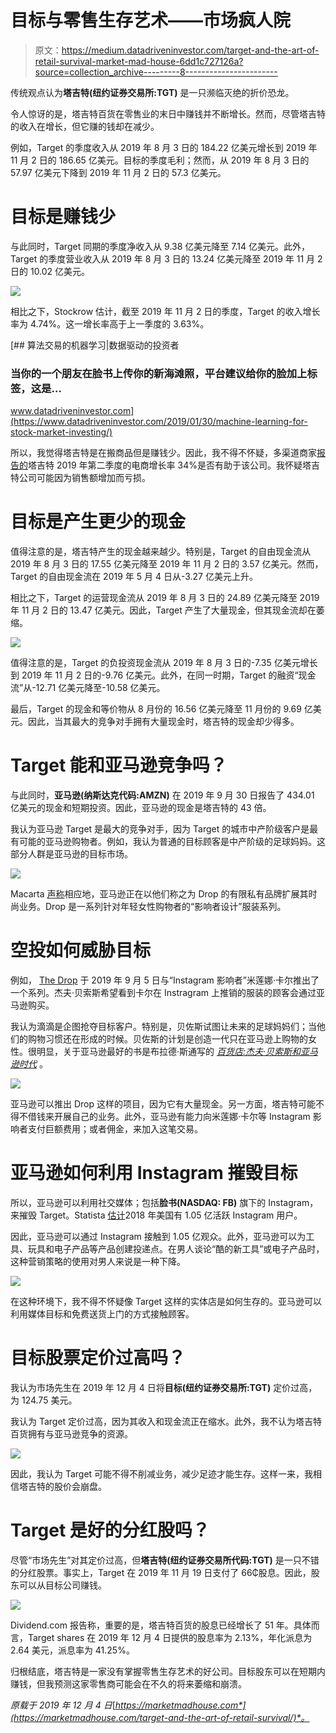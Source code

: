 # 目标与零售生存艺术——市场疯人院

> 原文：<https://medium.datadriveninvestor.com/target-and-the-art-of-retail-survival-market-mad-house-6dd1c727126a?source=collection_archive---------8----------------------->

传统观点认为**塔吉特(纽约证券交易所:TGT)** 是一只濒临灭绝的折价恐龙。

令人惊讶的是，塔吉特百货在零售业的末日中赚钱并不断增长。然而，尽管塔吉特的收入在增长，但它赚的钱却在减少。

例如，Target 的季度收入从 2019 年 8 月 3 日的 184.22 亿美元增长到 2019 年 11 月 2 日的 186.65 亿美元。目标的季度毛利；然而，从 2019 年 8 月 3 日的 57.97 亿美元下降到 2019 年 11 月 2 日的 57.3 亿美元。

# 目标是赚钱少

与此同时，Target 同期的季度净收入从 9.38 亿美元降至 7.14 亿美元。此外，Target 的季度营业收入从 2019 年 8 月 3 日的 13.24 亿美元降至 2019 年 11 月 2 日的 10.02 亿美元。

![](img/7140e77f94811dd24ff322db4a50d2a7.png)

相比之下，Stockrow 估计，截至 2019 年 11 月 2 日的季度，Target 的收入增长率为 4.74%。这一增长率高于上一季度的 3.63%。

[](https://www.datadriveninvestor.com/2019/01/30/machine-learning-for-stock-market-investing/) [## 算法交易的机器学习|数据驱动的投资者

### 当你的一个朋友在脸书上传你的新海滩照，平台建议给你的脸加上标签，这是…

www.datadriveninvestor.com](https://www.datadriveninvestor.com/2019/01/30/machine-learning-for-stock-market-investing/) 

所以，我觉得塔吉特是在搬商品但是赚钱少。因此，我不得不怀疑，多渠道商家[报告的](https://multichannelmerchant.com/operations/target-reports-34-growth-ecommerce-blows-projections/)塔吉特 2019 年第二季度的电商增长率 34%是否有助于该公司。我怀疑塔吉特公司可能因为销售额增加而亏损。

# 目标是产生更少的现金

值得注意的是，塔吉特产生的现金越来越少。特别是，Target 的自由现金流从 2019 年 8 月 3 日的 17.55 亿美元降至 2019 年 11 月 2 日的 3.57 亿美元。然而，Target 的自由现金流在 2019 年 5 月 4 日从-3.27 亿美元上升。

相比之下，Target 的运营现金流从 2019 年 8 月 3 日的 24.89 亿美元降至 2019 年 11 月 2 日的 13.47 亿美元。因此，Target 产生了大量现金，但其现金流却在萎缩。

![](img/b4035753f6d93fa230e7b69e94761d69.png)

值得注意的是，Target 的负投资现金流从 2019 年 8 月 3 日的-7.35 亿美元增长到 2019 年 11 月 2 日的-9.76 亿美元。此外，在同一时期，Target 的融资“现金流”从-12.71 亿美元降至-10.58 亿美元。

最后，Target 的现金和等价物从 8 月份的 16.56 亿美元降至 11 月份的 9.69 亿美元。因此，当其最大的竞争对手拥有大量现金时，塔吉特的现金却少得多。

# Target 能和亚马逊竞争吗？

与此同时，**亚马逊(纳斯达克代码:AMZN)** 在 2019 年 9 月 30 日报告了 434.01 亿美元的现金和短期投资。因此，亚马逊的现金是塔吉特的 43 倍。

我认为亚马逊 Target 是最大的竞争对手，因为 Target 的城市中产阶级客户是最有可能的亚马逊购物者。例如，我认为普通的目标顾客是中产阶级的足球妈妈。这部分人群是亚马逊的目标市场。

![](img/a3e091b74dc98ef491dbdb0093f5fc76.png)

Macarta [声称](https://www.macarta.com/amazon-the-drop-fashion-line/)相应地，亚马逊正在以他们称之为 Drop 的有限私有品牌扩展其时尚业务。Drop 是一系列针对年轻女性购物者的“影响者设计”服装系列。

# 空投如何威胁目标

例如， [The Drop](https://www.amazon.com/thedrop?tag=googhydr-20&hvadid=350642877520&hvpos=1t1&hvexid=&hvnetw=g&hvrand=10751266948488776487&hvpone=&hvptwo=&hvqmt=b&hvdev=c&hvdvcmdl=&hvlocint=&hvlocphy=9028842&hvtargid=kwd-748264962709&ref=pd_sl_4raid9ktmu_b) 于 2019 年 9 月 5 日与“Instagram 影响者”米莲娜·卡尔推出了一个系列。杰夫·贝索斯希望看到卡尔在 Instragram 上推销的服装的顾客会通过亚马逊购买。

我认为滴滴是企图抢夺目标客户。特别是，贝佐斯试图让未来的足球妈妈们；当他们的购物习惯还在形成的时候。贝佐斯的计划是创造一代只在亚马逊上购物的女性。很明显，关于亚马逊最好的书是布拉德·斯通写的 [*百货店:杰夫·贝索斯和亚马逊时代*](https://www.amazon.com/Everything-Store-Jeff-Bezos-Amazon-ebook/dp/B00BWQW73E) 。

![](img/00c427be340c6939171eb5fe1795be3b.png)

亚马逊可以推出 Drop 这样的项目，因为它有大量现金。另一方面，塔吉特可能不得不借钱来开展自己的业务。此外，亚马逊有能力向米莲娜·卡尔等 Instagram 影响者支付巨额费用；或者佣金，来加入这笔交易。

# 亚马逊如何利用 Instagram 摧毁目标

所以，亚马逊可以利用社交媒体；包括**脸书(NASDAQ: FB)** 旗下的 Instagram，来摧毁 Target。Statista [估计](https://www.statista.com/statistics/398166/us-instagram-user-age-distribution/)2018 年美国有 1.05 亿活跃 Instagram 用户。

因此，亚马逊可以通过 Instagram 接触到 1.05 亿观众。此外，亚马逊可以为工具、玩具和电子产品等产品创建投递点。在男人谈论“酷的新工具”或电子产品时，这种营销策略的使用对男人来说是一种下降。

![](img/5adcd62fa87b91873245e0bdf509847d.png)

在这种环境下，我不得不怀疑像 Target 这样的实体店是如何生存的。亚马逊可以利用媒体目标和免费送货上门的方式接触顾客。

# 目标股票定价过高吗？

我认为市场先生在 2019 年 12 月 4 日将**目标(纽约证券交易所:TGT)** 定价过高，为 124.75 美元。

我认为 Target 定价过高，因为其收入和现金流正在缩水。此外，我不认为塔吉特百货拥有与亚马逊竞争的资源。

![](img/969c80d6615f58c76228e85b43309d95.png)

因此，我认为 Target 可能不得不削减业务，减少足迹才能生存。这样一来，我相信塔吉特的股价会崩盘。

# Target 是好的分红股吗？

尽管“市场先生”对其定价过高，但**塔吉特(纽约证券交易所代码:TGT)** 是一只不错的分红股票。事实上，Target 在 2019 年 11 月 19 日支付了 66₵股息。因此，股东可以从目标公司赚钱。

![](img/447fac2c8cbf45dc53b00c95cf6fc1bc.png)

Dividend.com 报告称，重要的是，塔吉特百货的股息已经增长了 51 年。具体而言，Target shares 在 2019 年 12 月 4 日提供的股息率为 2.13%，年化派息为 2.64 美元，派息率为 41.25%。

归根结底，塔吉特是一家没有掌握零售生存艺术的好公司。目标股东可以在短期内赚钱，但我预测这家零售商可能会在不久的将来萎缩和崩溃。

*原载于 2019 年 12 月 4 日*[*https://marketmadhouse.com*](https://marketmadhouse.com/target-and-the-art-of-retail-survival/)*。*